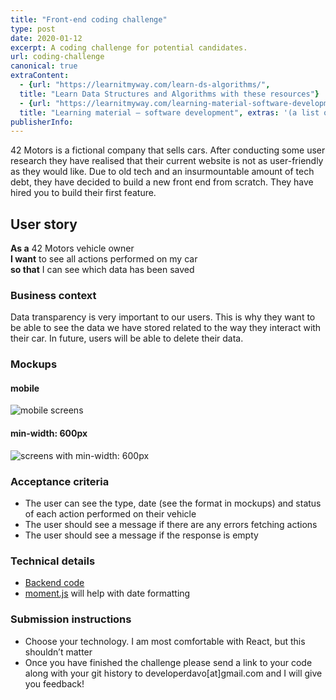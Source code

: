 ```yaml
---
title: "Front-end coding challenge"
type: post
date: 2020-01-12
excerpt: A coding challenge for potential candidates.
url: coding-challenge
canonical: true
extraContent:
  - {url: "https://learnitmyway.com/learn-ds-algorithms/",
  title: "Learn Data Structures and Algorithms with these resources"}
  - {url: "https://learnitmyway.com/learning-material-software-development/",
  title: "Learning material – software development", extras: '(a list of learning resources, starting with Introduction to Computer Science)'}
publisherInfo: 
---
```



42 Motors is a fictional company that sells cars. After conducting some user research they have realised that their current website is not as user-friendly as they would like. Due to old tech and an insurmountable amount of tech debt, they have decided to build a new front end from scratch. They have hired you to build their first feature.

<!--more-->
<!-- og:description -->

## User story

**As a** 42 Motors vehicle owner  
**I want** to see all actions performed on my car  
**so that** I can see which data has been saved  

### Business context

Data transparency is very important to our users. This is why they want to be able to see the data we have stored related to the way they interact with their car. In future, users will be able to delete their data.

### Mockups

#### mobile

![mobile screens](https://res.cloudinary.com/developerdavo/image/upload/v1578815774/learnitmyway/Screen_Shot_2020-01-12_at_8.54.37_am_wqga4j.png)

#### min-width: 600px

![screens with min-width: 600px](https://res.cloudinary.com/developerdavo/image/upload/v1578815774/learnitmyway/Screen_Shot_2020-01-12_at_8.55.05_am_vrrfoa.png)

### Acceptance criteria

- The user can see the type, date (see the format in mockups) and status of each action performed on their vehicle
- The user should see a message if there are any errors fetching actions
- The user should see a message if the response is empty

### Technical details

- [Backend code](https://github.com/learnitmyway/42-motors-backend/blob/master/app.js)
- [moment.js](https://momentjs.com/) will help with date formatting

### Submission instructions

- Choose your technology. I am most comfortable with React, but this shouldn’t matter
- Once you have finished the challenge please send a link to your code along with your git history to developerdavo[at]gmail.com and I will give you feedback!
